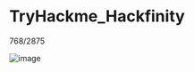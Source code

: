 # TryHackme_Hackfinity

768/2875

![image](https://github.com/user-attachments/assets/ab3fedbb-da9c-4f1b-917f-ebc6aa3aaba3)
